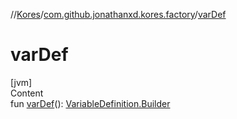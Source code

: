 //[Kores](../index.md)/[com.github.jonathanxd.kores.factory](index.md)/[varDef](var-def.md)



# varDef  
[jvm]  
Content  
fun [varDef](var-def.md)(): [VariableDefinition.Builder](../com.github.jonathanxd.kores.base/-variable-definition/-builder/index.md)  



